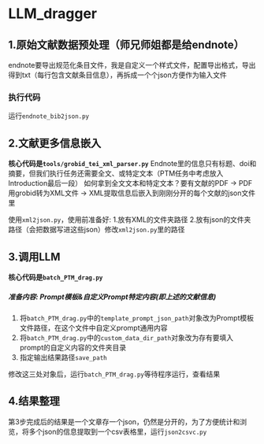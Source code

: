 # LLM_dragger
 
## 1.原始文献数据预处理（师兄师姐都是给endnote）
endnote要导出规范化条目文件，我是自定义一个样式文件，配置导出格式，导出得到txt（每行包含文献条目信息），再拆成一个个json方便作为输入文件

### 执行代码
运行`endnote_bib2json.py`


## 2.文献更多信息嵌入

**核心代码是`tools/grobid_tei_xml_parser.py`**
Endnote里的信息只有标题、doi和摘要，但我们执行任务还需要全文、或特定文本（PTM任务中考虑放入Introduction最后一段）
如何拿到全文文本和特定文本？要有文献的PDF -> PDF用grobid转为XML文件 -> XML提取信息后嵌入到刚刚分开的每个文献的json文件里

使用`xml2json.py`，使用前准备好: 1.放有XML的文件夹路径  2.放有json的文件夹路径（会把数据写进这些json）修改`xml2json.py`里的路径


## 3.调用LLM

**核心代码是`batch_PTM_drag.py`**

##### 准备内容: Prompt模板&自定义Prompt特定内容(即上述的文献信息)
1. 将`batch_PTM_drag.py`中的`template_prompt_json_path`对象改为Prompt模板文件路径，在这个文件中自定义prompt通用内容
2. 将`batch_PTM_drag.py`中的`custom_data_dir_path`对象改为存有要填入prompt的自定义内容的文件夹目录
3. 指定输出结果路径`save_path`

修改这三处对象后，运行`batch_PTM_drag.py`等待程序运行，查看结果

## 4.结果整理
第3步完成后的结果是一个文章存一个json，仍然是分开的，为了方便统计和浏览，将多个json的信息提取到一个csv表格里，运行`json2csvc.py`



